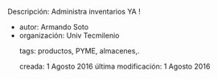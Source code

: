 Descripción: Administra inventarios YA !
<ul>
  <li>autor: Armando Soto</li>
  <li>organización: Univ Tecmilenio </li>
  
tags: productos, PYME, almacenes,.

creada:  1 Agosto 2016
última modificación: 1 Agosto 2016
